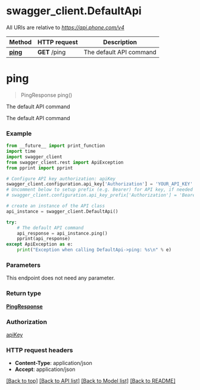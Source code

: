 # swagger_client.DefaultApi

All URIs are relative to *https://api.phone.com/v4*

Method | HTTP request | Description
------------- | ------------- | -------------
[**ping**](DefaultApi.md#ping) | **GET** /ping | The default API command


# **ping**
> PingResponse ping()

The default API command

The default API command

### Example 
```python
from __future__ import print_function
import time
import swagger_client
from swagger_client.rest import ApiException
from pprint import pprint

# Configure API key authorization: apiKey
swagger_client.configuration.api_key['Authorization'] = 'YOUR_API_KEY'
# Uncomment below to setup prefix (e.g. Bearer) for API key, if needed
# swagger_client.configuration.api_key_prefix['Authorization'] = 'Bearer'

# create an instance of the API class
api_instance = swagger_client.DefaultApi()

try: 
    # The default API command
    api_response = api_instance.ping()
    pprint(api_response)
except ApiException as e:
    print("Exception when calling DefaultApi->ping: %s\n" % e)
```

### Parameters
This endpoint does not need any parameter.

### Return type

[**PingResponse**](PingResponse.md)

### Authorization

[apiKey](../README.md#apiKey)

### HTTP request headers

 - **Content-Type**: application/json
 - **Accept**: application/json

[[Back to top]](#) [[Back to API list]](../README.md#documentation-for-api-endpoints) [[Back to Model list]](../README.md#documentation-for-models) [[Back to README]](../README.md)

